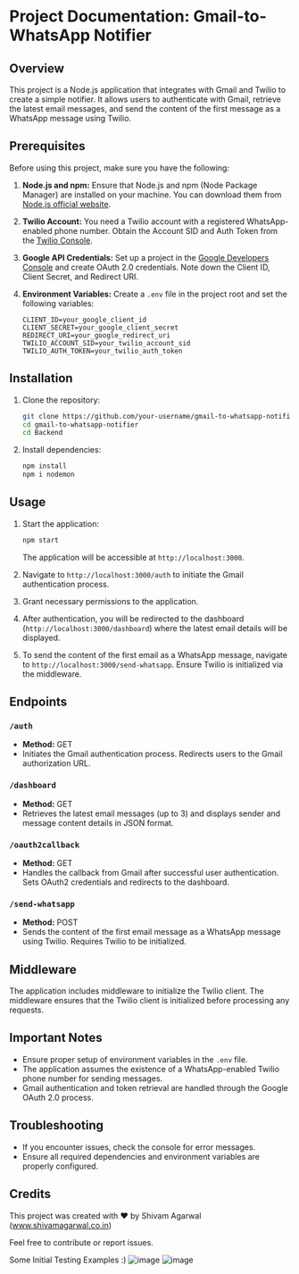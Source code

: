 # Project Documentation: Gmail-to-WhatsApp Notifier

## Overview
This project is a Node.js application that integrates with Gmail and Twilio to create a simple notifier. It allows users to authenticate with Gmail, retrieve the latest email messages, and send the content of the first message as a WhatsApp message using Twilio.

## Prerequisites
Before using this project, make sure you have the following:

1. **Node.js and npm:** Ensure that Node.js and npm (Node Package Manager) are installed on your machine. You can download them from [Node.js official website](https://nodejs.org/).

2. **Twilio Account:** You need a Twilio account with a registered WhatsApp-enabled phone number. Obtain the Account SID and Auth Token from the [Twilio Console](https://www.twilio.com/console).

3. **Google API Credentials:** Set up a project in the [Google Developers Console](https://console.developers.google.com/) and create OAuth 2.0 credentials. Note down the Client ID, Client Secret, and Redirect URI.

4. **Environment Variables:** Create a `.env` file in the project root and set the following variables:

    ```env
    CLIENT_ID=your_google_client_id
    CLIENT_SECRET=your_google_client_secret
    REDIRECT_URI=your_google_redirect_uri
    TWILIO_ACCOUNT_SID=your_twilio_account_sid
    TWILIO_AUTH_TOKEN=your_twilio_auth_token
    ```

## Installation
1. Clone the repository:
    ```bash
    git clone https://github.com/your-username/gmail-to-whatsapp-notifier.git
    cd gmail-to-whatsapp-notifier
    cd Backend
    ```

2. Install dependencies:
    ```bash
    npm install
    npm i nodemon
    ```

## Usage
1. Start the application:
    ```bash
    npm start
    ```
   The application will be accessible at `http://localhost:3000`.

2. Navigate to `http://localhost:3000/auth` to initiate the Gmail authentication process.

3. Grant necessary permissions to the application.

4. After authentication, you will be redirected to the dashboard (`http://localhost:3000/dashboard`) where the latest email details will be displayed.

5. To send the content of the first email as a WhatsApp message, navigate to `http://localhost:3000/send-whatsapp`. Ensure Twilio is initialized via the middleware.

## Endpoints

### `/auth`
- **Method:** GET
- Initiates the Gmail authentication process. Redirects users to the Gmail authorization URL.

### `/dashboard`
- **Method:** GET
- Retrieves the latest email messages (up to 3) and displays sender and message content details in JSON format.

### `/oauth2callback`
- **Method:** GET
- Handles the callback from Gmail after successful user authentication. Sets OAuth2 credentials and redirects to the dashboard.

### `/send-whatsapp`
- **Method:** POST
- Sends the content of the first email message as a WhatsApp message using Twilio. Requires Twilio to be initialized.

## Middleware
The application includes middleware to initialize the Twilio client. The middleware ensures that the Twilio client is initialized before processing any requests.

## Important Notes
- Ensure proper setup of environment variables in the `.env` file.
- The application assumes the existence of a WhatsApp-enabled Twilio phone number for sending messages.
- Gmail authentication and token retrieval are handled through the Google OAuth 2.0 process.

## Troubleshooting
- If you encounter issues, check the console for error messages.
- Ensure all required dependencies and environment variables are properly configured.

## Credits
This project was created with ❤️ by Shivam Agarwal (www.shivamagarwal.co.in)

Feel free to contribute or report issues.

Some Initial Testing Examples :)
![image](https://github.com/StillAbeginnerr/gmail-to-whatsapp-notifier/assets/88205668/8de8fcd7-3877-4574-b628-37692ac1fdbe)
![image](https://github.com/StillAbeginnerr/gmail-to-whatsapp-notifier/assets/88205668/f66a73c9-e99f-4c22-ae20-f86142f8a3a3)


